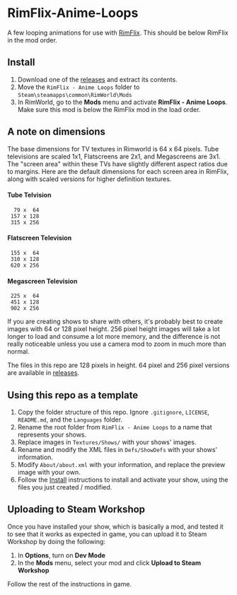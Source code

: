 # RimFlix-Anime-Loops
A few looping animations for use with [RimFlix](https://github.com/ritsu/RimFlix). This should be below RimFlix in the mod order.

## Install
1. Download one of the [releases](https://github.com/ritsu/RimFlix-Anime-Loops/releases) and extract its contents.
2. Move the `RimFlix - Anime Loops` folder to `Steam\steamapps\common\RimWorld\Mods`
3. In RimWorld, go to the **Mods** menu and activate **RimFlix - Anime Loops**.
Make sure this mod is below the RimFlix mod in the load order.

## A note on dimensions
The base dimensions for TV textures in Rimworld is 64 x 64 pixels. Tube televisions are scaled 1x1, Flatscreens are 2x1, and Megascreens are 3x1. The "screen area" within these TVs have slightly different aspect ratios due to margins. Here are the default dimensions for each screen area in RimFlix, along with scaled versions for higher definition textures.

#### Tube Telvision
      79 x  64
     157 x 128
     315 x 256
    
#### Flatscreen Television
     155 x  64
     310 x 128
     620 x 256
    
#### Megascreen Television
     225 x  64
     451 x 128
     902 x 256

If you are creating shows to share with others, it's probably best to create images with 64 or 128 pixel height. 256 pixel height images will take a lot longer to load and consume a lot more memory, and the difference is not really noticeable unless you use a camera mod to zoom in much more than normal.

The files in this repo are 128 pixels in height. 64 pixel and 256 pixel versions are available in [releases](https://github.com/ritsu/RimFlix-Anime-Loops/releases).

## Using this repo as a template
1. Copy the folder structure of this repo. Ignore `.gitignore`, `LICENSE`, `README.md`, and the `Languages` folder.
2. Rename the root folder from `RimFlix - Anime Loops` to a name that represents your shows.
3. Replace images in `Textures/Shows/` with your shows' images.
4. Rename and modify the XML files in `Defs/ShowDefs` with your shows' information.
5. Modify `About/about.xml` with your information, and replace the preview image with your own.
6. Follow the [Install](#install) instructions to install and activate your show, using the files you just created / modified. 

## Uploading to Steam Workshop
Once you have installed your show, which is basically a mod, and tested it to see that it works as expected in game, you can upload it to Steam Workshop by doing the following:

1. In **Options**, turn on **Dev Mode** 
2. In the **Mods** menu, select your mod and click **Upload to Steam Workshop**

Follow the rest of the instructions in game.

